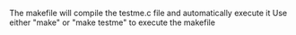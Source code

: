 The makefile will compile the testme.c file and automatically execute it
Use either "make" or "make testme" to execute the makefile
